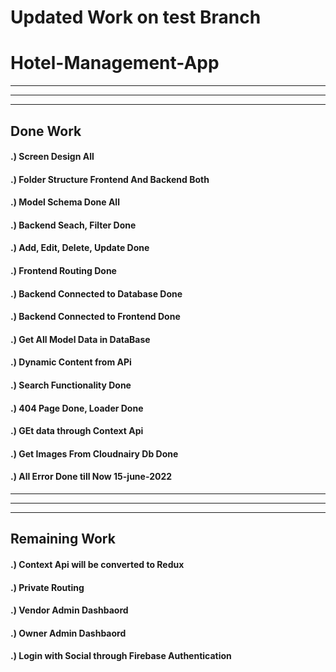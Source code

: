 # Updated Work on test Branch

# Hotel-Management-App

------------------------------------------------------------------------------
------------------------------------------------------------------------------
------------------------------------------------------------------------------


## Done Work
#### .) Screen Design All
#### .) Folder Structure Frontend And Backend Both
#### .) Model Schema Done All
#### .) Backend Seach, Filter Done
#### .) Add, Edit, Delete, Update Done
#### .) Frontend Routing Done
#### .) Backend Connected to Database Done
#### .) Backend Connected to Frontend Done
#### .) Get All Model Data in DataBase
#### .) Dynamic Content from APi 
#### .) Search Functionality Done
#### .) 404 Page Done, Loader Done
#### .) GEt data through Context Api  
#### .) Get Images From Cloudnairy Db Done 
#### .) All Error Done till Now 15-june-2022


------------------------------------------------------------------------------
------------------------------------------------------------------------------
------------------------------------------------------------------------------



## Remaining Work 
#### .) Context Api  will be converted to Redux
#### .) Private Routing
#### .) Vendor Admin Dashbaord
#### .) Owner Admin Dashbaord
#### .) Login with Social through Firebase Authentication 
